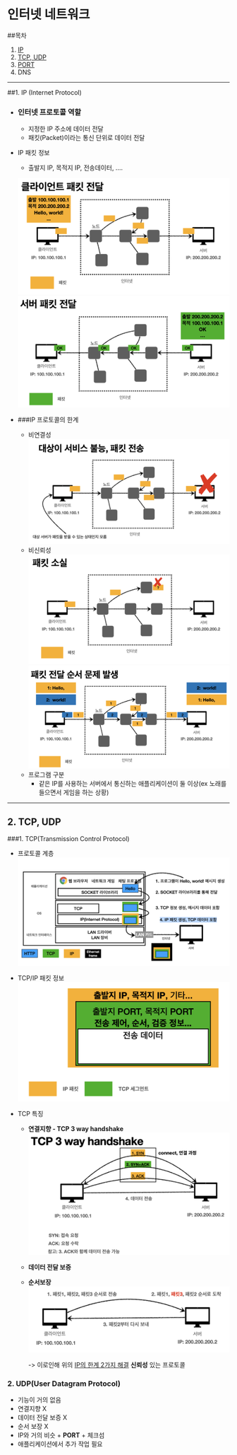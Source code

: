 # 인터넷 네트워크
##목차
1. [IP](#1.-IP-(Internet-Protocol))
2. [TCP, UDP](#2.-TCP,-UDP)
3. [PORT](#3.-PORT)
4. DNS
---

##1. IP (Internet Protocol) 


- ### 인터넷 프로토콜 역할
  - 지정한 IP 주소에 데이터 전달
  - 패킷(Packet)이라는 통신 단위로 데이터 전달

  
- IP 패킷 정보
  - 출발지 IP, 목적지 IP, 전송데이터, ....

  ![client packet](./Image/ip1.png)
  ![server packet](./Image/ip2.png)


- ###IP 프로토콜의 한계
  - 비연결성
  ![unconnected](./Image/ip3.png)
  - 비신뢰성
  ![Loss](./Image/ip4.png)
  ![order](./Image/ip5.png)
  - 프로그램 구분
    - 같은 IP를 사용하는 서버에서 통신하는 애플리케이션이 둘 이상(ex 노래를 들으면서 게임을 하는 상황)
---
    
## 2. TCP, UDP

###1. TCP(Transmission Control Protocol)

- 프로토콜 계층
  ![protocol](./Image/tcp1.png)

  
- TCP/IP 패킷 정보
  ![TCP/IP packet](./Image/tcp2.png)


- TCP 특징
  - **연결지향 - TCP 3 way handshake**
  ![3 way handshake](./Image/tcp3.png)
  
  - **데이터 전달 보증**

  - **순서보장**
  ![order](./Image/tcp4.png)
  
    ->  이로인해 위의 [IP의 한계 2가지 해결](#IP-프로토콜의-한계) **신뢰성** 있는 프로토콜

### 2. UDP(User Datagram Protocol)
- 기능이 거의 없음
- 연결지향 X
- 데이터 전달 보증 X
- 순서 보장 X
- IP와 거의 비슷 + **PORT** + 체크섬
- 애플리케이션에서 추가 작업 필요


